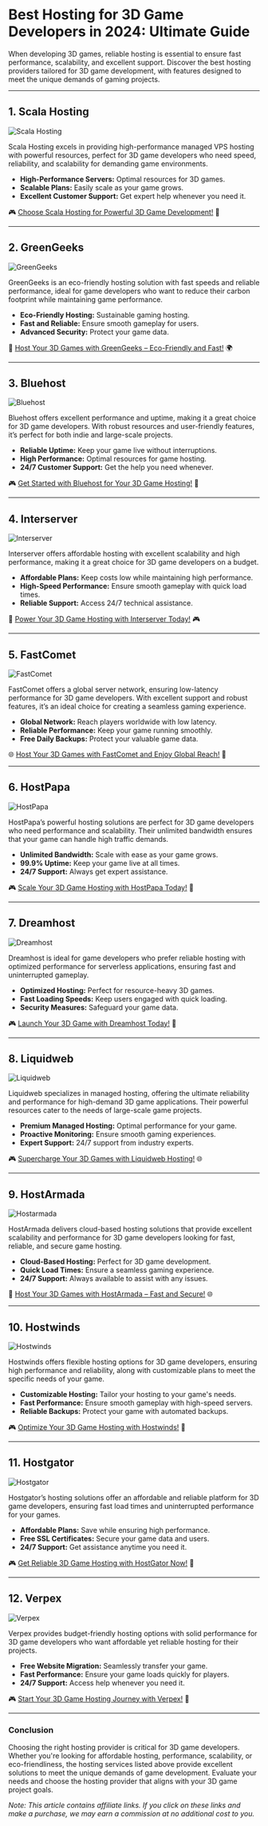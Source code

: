 # Best Hosting for 3D Game Developers in 2024: Ultimate Guide

When developing 3D games, reliable hosting is essential to ensure fast performance, scalability, and excellent support. Discover the best hosting providers tailored for 3D game development, with features designed to meet the unique demands of gaming projects.

---

## 1. Scala Hosting

![Scala Hosting](https://i.imgur.com/uJ5JIK3.png "Scala Web Hosting")

Scala Hosting excels in providing high-performance managed VPS hosting with powerful resources, perfect for 3D game developers who need speed, reliability, and scalability for demanding game environments.

- **High-Performance Servers:** Optimal resources for 3D games.
- **Scalable Plans:** Easily scale as your game grows.
- **Excellent Customer Support:** Get expert help whenever you need it.

🎮 [Choose Scala Hosting for Powerful 3D Game Development!](https://snipitx.com/scala-jy) 🚀

---

## 2. GreenGeeks

![GreenGeeks](https://i.imgur.com/eEwuntu.jpg "GreenGeeks Hosting")

GreenGeeks is an eco-friendly hosting solution with fast speeds and reliable performance, ideal for game developers who want to reduce their carbon footprint while maintaining game performance.

- **Eco-Friendly Hosting:** Sustainable gaming hosting.
- **Fast and Reliable:** Ensure smooth gameplay for users.
- **Advanced Security:** Protect your game data.

🌱 [Host Your 3D Games with GreenGeeks – Eco-Friendly and Fast!](https://snipitx.com/greengeeks-jy) 🌍

---

## 3. Bluehost

![Bluehost](https://i.imgur.com/PasFF9E.jpeg "Bluehost Hosting")

Bluehost offers excellent performance and uptime, making it a great choice for 3D game developers. With robust resources and user-friendly features, it’s perfect for both indie and large-scale projects.

- **Reliable Uptime:** Keep your game live without interruptions.
- **High Performance:** Optimal resources for game hosting.
- **24/7 Customer Support:** Get the help you need whenever.

🎮 [Get Started with Bluehost for Your 3D Game Hosting!](https://snipitx.com/bluehost-jy) 🚀

---

## 4. Interserver

![Interserver](https://i.imgur.com/OM5dOEW.jpeg "Interserver Hosting")

Interserver offers affordable hosting with excellent scalability and high performance, making it a great choice for 3D game developers on a budget.

- **Affordable Plans:** Keep costs low while maintaining high performance.
- **High-Speed Performance:** Ensure smooth gameplay with quick load times.
- **Reliable Support:** Access 24/7 technical assistance.

💸 [Power Your 3D Game Hosting with Interserver Today!](https://snipitx.com/interserver-jy) 🎮

---

## 5. FastComet

![FastComet](https://i.imgur.com/7qgXuWp.png "FastComet Hosting")

FastComet offers a global server network, ensuring low-latency performance for 3D game developers. With excellent support and robust features, it’s an ideal choice for creating a seamless gaming experience.

- **Global Network:** Reach players worldwide with low latency.
- **Reliable Performance:** Keep your game running smoothly.
- **Free Daily Backups:** Protect your valuable game data.

🌐 [Host Your 3D Games with FastComet and Enjoy Global Reach!](https://snipitx.com/fastcomet-jy) 🌟

---

## 6. HostPapa

![HostPapa](https://i.imgur.com/ouDTkvl.jpeg "HostPapa Hosting")

HostPapa’s powerful hosting solutions are perfect for 3D game developers who need performance and scalability. Their unlimited bandwidth ensures that your game can handle high traffic demands.

- **Unlimited Bandwidth:** Scale with ease as your game grows.
- **99.9% Uptime:** Keep your game live at all times.
- **24/7 Support:** Always get expert assistance.

🎮 [Scale Your 3D Game Hosting with HostPapa Today!](https://snipitx.com/hostpapa-jy) 🚀

---

## 7. Dreamhost

![Dreamhost](https://i.imgur.com/rXIg8ip.jpeg "Dreamhost Hosting")

Dreamhost is ideal for game developers who prefer reliable hosting with optimized performance for serverless applications, ensuring fast and uninterrupted gameplay.

- **Optimized Hosting:** Perfect for resource-heavy 3D games.
- **Fast Loading Speeds:** Keep users engaged with quick loading.
- **Security Measures:** Safeguard your game data.

🎮 [Launch Your 3D Game with Dreamhost Today!](https://snipitx.com/dreamhost-jy) 🚀

---

## 8. Liquidweb

![Liquidweb](https://i.imgur.com/4IvT9SC.jpeg "Liquidweb Hosting")

Liquidweb specializes in managed hosting, offering the ultimate reliability and performance for high-demand 3D game applications. Their powerful resources cater to the needs of large-scale game projects.

- **Premium Managed Hosting:** Optimal performance for your game.
- **Proactive Monitoring:** Ensure smooth gaming experiences.
- **Expert Support:** 24/7 support from industry experts.

🎮 [Supercharge Your 3D Games with Liquidweb Hosting!](https://snipitx.com/liquidweb-jy) 🌐

---

## 9. HostArmada

![Hostarmada](https://i.imgur.com/KFbdf3o.jpeg "Hostarmada Hosting")

HostArmada delivers cloud-based hosting solutions that provide excellent scalability and performance for 3D game developers looking for fast, reliable, and secure game hosting.

- **Cloud-Based Hosting:** Perfect for 3D game development.
- **Quick Load Times:** Ensure a seamless gaming experience.
- **24/7 Support:** Always available to assist with any issues.

🚀 [Host Your 3D Games with HostArmada – Fast and Secure!](https://snipitx.com/hostarmada-jy) 🌐

---

## 10. Hostwinds

![Hostwinds](https://i.imgur.com/53aSNXx.jpeg "Hostwinds Hosting")

Hostwinds offers flexible hosting options for 3D game developers, ensuring high performance and reliability, along with customizable plans to meet the specific needs of your game.

- **Customizable Hosting:** Tailor your hosting to your game's needs.
- **Fast Performance:** Ensure smooth gameplay with high-speed servers.
- **Reliable Backups:** Protect your game with automated backups.

🎮 [Optimize Your 3D Game Hosting with Hostwinds!](https://snipitx.com/hostwinds-jy) 🚀

---

## 11. Hostgator

![Hostgator](https://i.imgur.com/BcVkH57.jpeg "Hostgator Hosting")

Hostgator’s hosting solutions offer an affordable and reliable platform for 3D game developers, ensuring fast load times and uninterrupted performance for your games.

- **Affordable Plans:** Save while ensuring high performance.
- **Free SSL Certificates:** Secure your game data and users.
- **24/7 Support:** Get assistance anytime you need it.

🎮 [Get Reliable 3D Game Hosting with HostGator Now!](https://snipitx.com/hostgator-jy) 🚀

---

## 12. Verpex

![Verpex](https://i.imgur.com/6x5LhiS.jpeg "Verpex Hosting")

Verpex provides budget-friendly hosting options with solid performance for 3D game developers who want affordable yet reliable hosting for their projects.

- **Free Website Migration:** Seamlessly transfer your game.
- **Fast Performance:** Ensure your game loads quickly for players.
- **24/7 Support:** Access help whenever you need it.

🎮 [Start Your 3D Game Hosting Journey with Verpex!](https://snipitx.com/verpex-jy) 🚀

---

### Conclusion

Choosing the right hosting provider is critical for 3D game developers. Whether you're looking for affordable hosting, performance, scalability, or eco-friendliness, the hosting services listed above provide excellent solutions to meet the unique demands of game development. Evaluate your needs and choose the hosting provider that aligns with your 3D game project goals.

*Note: This article contains affiliate links. If you click on these links and make a purchase, we may earn a commission at no additional cost to you.*
